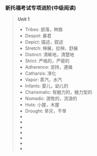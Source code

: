 ### 新托福考试专项进阶(中级阅读)
> **Unit 1**
> - Tribes: 部落，种族
> - Despot: 暴君
> - Depict: 描述，叙述
> - Stretch: 伸展，拉伸，舒展
> - Distinct: 清晰地，清楚地
> - Strict: 严格的，严密的
> - Adherence: 坚持，遵循
> - Catharsis: 净化
> - Vapor: 蒸汽，水汽
> - Infants: 婴儿，幼儿的
> - Charismatic: 有魅力的，魅力型的
> - Nomadic: 游牧的，流浪的
> - Huts: 小屋，木屋
> - Drought: 旱灾，干旱
> - 
> - 
> - 
> - 
> - 
> - 
> - 
